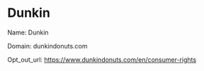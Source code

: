 # Dunkin

Name: Dunkin

Domain: dunkindonuts.com

Opt_out_url: https://www.dunkindonuts.com/en/consumer-rights
